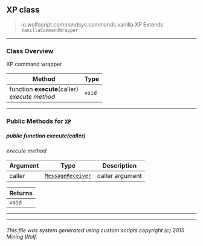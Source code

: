 ## XP __class__

>io.wolfscript.commandsys.commands.vanilla.XP
>Extends `VanillaCommandWrapper`

---

### Class Overview

XP command wrapper

Method | Type   
--- | :--- 
 function __execute__(caller) <br> _execute method_ | `void`



---


### Public Methods for [`XP`](XP.md)

##### <a id='execute'></a>public  function __execute__(caller)

_execute method_

Argument | Type | Description  
--- | --- | --- 
caller | [`MessageReceiver`](..\..\..\chat\MessageReceiver.md) | caller argument

Returns | 
--- | 
`void` |


---
---


###### This file was system generated using custom scripts copyright (c) 2015 Mining Wolf.
	

